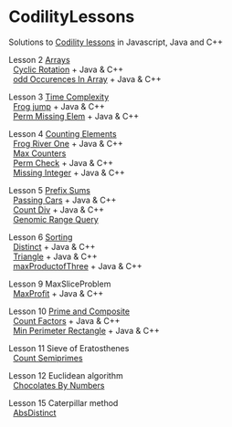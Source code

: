# CodilityLessons

Solutions to [Codility lessons](https://app.codility.com/programmers/lessons) in Javascript, Java and C++

Lesson 2 [Arrays](/2%20Arrays)<br>
&nbsp;  [Cyclic Rotation](/2%20Arrays/Cyclic%20Rotation/CyclicRotation.MD) + Java & C++<br>
&nbsp;  [odd Occurences In Array](/2%20Arrays/oddOccurencesInArray/OddOccurrencesInArray.MD) + Java & C++<br>

Lesson 3 [Time Complexity](/3%20Time%20Complexity)<br>
&nbsp;  [Frog jump](/3%20Time%20Complexity/FrogJmp/frogJump.MD) + Java & C++<br>
&nbsp;  [Perm Missing Elem](/3%20Time%20Complexity/PermMissingElem/PermMissingElem.MD) + Java & C++<br>

Lesson 4 [Counting Elements](/4%20Counting%20Elements)<br>
&nbsp;  [Frog River One](/4%20Counting%20Elements/FrogRiverOne/frog.MD) + Java & C++<br>
&nbsp;  [Max Counters](/4%20Counting%20Elements/MaxCounters/MaxCounters.MD)<br>
&nbsp;  [Perm Check](/4%20Counting%20Elements/PermCheck/permCheck.MD) + Java & C++<br>
&nbsp;  [Missing Integer](/4%20Counting%20Elements/missingInteger/missingInt.MD) + Java & C++<br>

Lesson 5 [Prefix Sums](/5%20PrefixSums)<br>
&nbsp; [Passing Cars](/5%20PrefixSums/passingCars/passingCars.MD) + Java & C++ <br>
&nbsp; [Count Div](/5%20PrefixSums/CountDiv/countDiv.md) + Java & C++ <br>
&nbsp; [Genomic Range Query](/5%20PrefixSums/GenomicRangeQuery/GRQ.MD)<br>

Lesson 6 [Sorting](/6%20Sorting/)<br>
&nbsp;  [Distinct](/6%20Sorting/Distinct/Distinct.MD) + Java & C++<br>
&nbsp;  [Triangle](/6%20Sorting/Triangle/Triagle.MD) + Java & C++<br>
&nbsp;  [maxProductofThree](/6%20Sorting/maxProductofThree/MaxProdTree.MD) + Java & C++<br>

Lesson 9 MaxSliceProblem<br>
&nbsp;  [MaxProfit](/9%20MaxSliceProblem/MaxProfit/MaxProfit.MD) + Java & C++<br>

Lesson 10 [Prime and Composite](/10%20PrimeandComposite/)<br>
&nbsp;  [Count Factors](/10%20PrimeandComposite/CountFactors/countFactors.MD) + Java & C++<br>
&nbsp;  [Min Perimeter Rectangle](/10%20PrimeandComposite/MinPerimeterRectangle/MinPerimeterRectangle.MD) + Java & C++<br>

Lesson 11 Sieve of Eratosthenes<br>
&nbsp;  [Count Semiprimes](/11%20Sieve%20of%20Eratosthenes/CountSemiprimes/CountSemiprimes.MD)<br>

Lesson 12 Euclidean algorithm<br>
&nbsp;  [Chocolates By Numbers](/12%20Euclidean%20algorithm/ChocolatesByNumbers/ChocolatesByNumbers.MD)<br>

Lesson 15 Caterpillar method<br>
&nbsp;  [AbsDistinct](/15%20Caterpillar%20method/AbsDistinct/absDistinct.MD)<br>